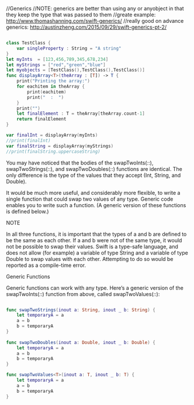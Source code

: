 //Generics
//NOTE: generics are better than using any or anyobject in that they keep the type that was passed to them
//greate example: http://www.thomashanning.com/swift-generics/
//really good on advance generics: http://austinzheng.com/2015/09/29/swift-generics-pt-2/
```swift

class TestClass {
	var singleProperty : String = "A string"
}
let myInts  = [123,456,789,345,678,234]
let myStrings = ["red","green","blue"]
let myobjects = [TestClass(),TestClass(),TestClass()]
func displayArray<T>(theArray : [T]) -> T {
	print("Printing the array:")
	for eachitem in theArray {
		print(eachitem)
		print("  :  ")
	}
	print("")
	let finalElement : T = theArray[theArray.count-1]
	return finalElement
}

var finalInt = displayArray(myInts)
//print(finalInt)
var finalString = displayArray(myStrings)
//print(finalString.uppercaseString)


```







You may have noticed that the bodies of the swapTwoInts(_:_:), swapTwoStrings(_:_:), and swapTwoDoubles(_:_:) functions are identical. The only difference is the type of the values that they accept (Int, String, and Double).

It would be much more useful, and considerably more flexible, to write a single function that could swap two values of any type. Generic code enables you to write such a function. (A generic version of these functions is defined below.)

NOTE

In all three functions, it is important that the types of a and b are defined to be the same as each other. If a and b were not of the same type, it would not be possible to swap their values. Swift is a type-safe language, and does not allow (for example) a variable of type String and a variable of type Double to swap values with each other. Attempting to do so would be reported as a compile-time error.

Generic Functions

Generic functions can work with any type. Here’s a generic version of the swapTwoInts(_:_:) function from above, called swapTwoValues(_:_:):

```swift

func swapTwoStrings(inout a: String, inout _ b: String) {
    let temporaryA = a
    a = b
    b = temporaryA
}
 
func swapTwoDoubles(inout a: Double, inout _ b: Double) {
    let temporaryA = a
    a = b
    b = temporaryA
}

func swapTwoValues<T>(inout a: T, inout _ b: T) {
    let temporaryA = a
    a = b
    b = temporaryA
}
```